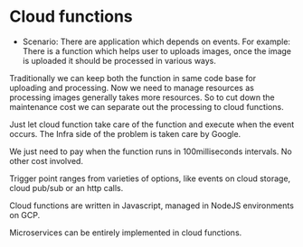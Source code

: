 # Cloud functions

- Scenario: There are application which depends on events. For example: There is a function which helps user to uploads images, once the image is uploaded it should be processed in various ways.

Traditionally we can keep both the function in same code base for uploading and processing. Now we need to manage resources as processing images generally takes more resources. So to cut down the maintenance cost we can separate out the processing to cloud functions.

Just let cloud function take care of the function and execute when the event occurs. The Infra side of the problem is taken care by Google.

We just need to pay when the function runs in 100milliseconds intervals. No other cost involved.

Trigger point ranges from varieties of options, like events on cloud storage, cloud pub/sub or an http calls.

Cloud functions are written in Javascript, managed in NodeJS environments on GCP.

Microservices can be entirely implemented in cloud functions.
